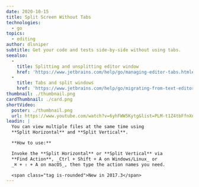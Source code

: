 ```yaml
---
date: 2020-10-15
title: Split Screen Without Tabs
technologies:
  - go
topics:
  - editing
author: dlsniper
subtitle: Get your code and tests side-by-side without using tabs.
seealso:
  - 
    title: Splitting and unsplitting editor window
    href: 'https://www.jetbrains.com/help/go/managing-editor-tabs.html#splitting-and-unsplitting-editor-window'
  - 
    title: Tabs and split windows
    href: 'https://www.jetbrains.com/help/go/migrating-from-text-editors.html#tabs_split_windows'
thumbnail: ./thumbnail.png
cardThumbnail: ./card.png
shortVideo:
  poster: ./thumbnail.png
  url: https://www.youtube.com/watch?v=6yhFWW5Kytg&list=PLM-t1Z4tbFfnXnghmtk6WVz10_pivOw25&index=27&t=0s
leadin: |
  You can view multiple files at the same time using
  **Split Horizontal** and **Split Vertical**.

  **How to use:**

  Invoke the **Split Horizontal** or **Split Vertical** via
  **Find Action**, _Ctrl + Shift + A on Windows/Linux_ or
  _⌘ + ⇧ + A on macOS_, then type the action names you need.

  <span class="tag is-rounded">New in 2017.3</span>
---
```


